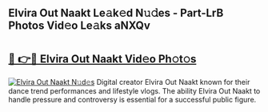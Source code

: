 ## Elvira Out Naakt Le𝚊k𝚎d N𝚞𝚍es - Part-LrB Photos Vid𝚎o Le𝚊ks aNXQv

# <h2><a href="http://fb35baq.evod.top/?m=Elvira+Out+Naakt">🔗 👉🔴 Elvira Out Naakt Vid𝚎o Ph𝚘t𝚘s</a></h2>

[![Elvira Out Naakt N𝚞d𝚎s](https://i.imgur.com/8V9OHl7.gif)](http://fb35baq.evod.top/?m=Elvira+Out+Naakt)
Digital creator Elvira Out Naakt known for their dance trend performances and lifestyle vlogs. The ability Elvira Out Naakt to handle pressure and controversy is essential for a successful public figure. 
